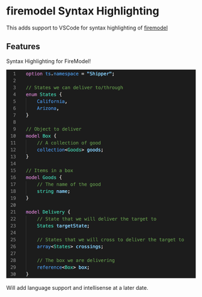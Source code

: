 # firemodel Syntax Highlighting

This adds support to VSCode for syntax highlighting of [firemodel](https://github.com/mickeyreiss/firemodel)

## Features

Syntax Highlighting for FireModel!

![Example](example.png)

Will add language support and intellisense at a later date.
